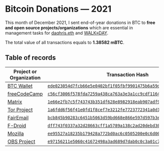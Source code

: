 # Bitcoin Donations — 2021 
This month of December 2021, I sent end-of-year donations in BTC to **free and open source projects/organizations** which are essential in management tasks for [daqhris.eth](https://daqhris.com/crypto-growth-fund/) and [WALK≡DAY](https://awalkaday.art).  

The total value of all transactions equals to **1.38582 mBTC**.  

## Table of records  

Project or Organization | Transaction Hash | Amount (mBTC) 
----- | ----- | -----  
[BTC Wallet](https://github.com/bitcoin-wallet/bitcoin-wallet) | [`ede023054d7fcb66e5e0402bf1f05fbf9901475b6a59d97bb12758a0b1ac20ff`](https://live.blockcypher.com/btc/tx/ede023054d7fcb66e5e0402bf1f05fbf9901475b6a59d97bb12758a0b1ac20ff/) | 0.10566  
[freeCodeCamp](https://github.com/freeCodeCamp/freeCodeCamp) | [`c56cf3006f578fda7259a438ca763a3e3a1cc9cdf116405a83ea66e829758a50`](https://blockchair.com/bitcoin/transaction/c56cf3006f578fda7259a438ca763a3e3a1cc9cdf116405a83ea66e829758a50) | 0.22962 
[Matrix](https://github.com/matrix-org) | [`1e66e2fb7c5f743743b351df628e8982918eab907adf96066ac424a59085eddc`](https://blockchair.com/bitcoin/transaction/1e66e2fb7c5f743743b351df628e8982918eab907adf96066ac424a59085eddc) | 0.23285 
[Tor Project](https://github.com/torproject) | [`1a6fdd6f56f41e0fd1f8cef7e3212fe7723772341a0d1de81f5969d134ccb309`](https://live.blockcypher.com/btc/tx/1a6fdd6f56f41e0fd1f8cef7e3212fe7723772341a0d1de81f5969d134ccb309/) | 0.23297 
[FairEmail](https://github.com/M66B/FairEmail) | [`bcb845b90283c6451b5063d59bd668e866e597d597b3edf012e9211557a84805`](https://live.blockcypher.com/btc/tx/bcb845b90283c6451b5063d59bd668e866e597d597b3edf012e9211557a84805/) | 0.11572 
[F-Droid](https://github.com/f-droid/fdroidclient) | [`dff743f0337a32d28663cff1a5789a138c2ad20debd30ba935e58362acbf7a17`](https://live.blockcypher.com/btc/tx/dff743f0337a32d28663cff1a5789a138c2ad20debd30ba935e58362acbf7a17/) | 0.115 
[Mozilla](https://github.com/mozilla) | [`ee95527a18235b179428a772bd0ac6c0505200e0c6d00de582f98b1a7dbe29d8`](https://blockchair.com/bitcoin/transaction/ee95527a18235b179428a772bd0ac6c0505200e0c6d00de582f98b1a7dbe29d8) | 0.115 
[OBS Project](https://github.com/obsproject) | [`e97156211e5060c41672498a3ad689d7dab0c0c3a01c7cde4d9777f28a3c373b`](https://btc.com/btc/transaction/e97156211e5060c41672498a3ad689d7dab0c0c3a01c7cde4d9777f28a3c373b) | 0.239  
